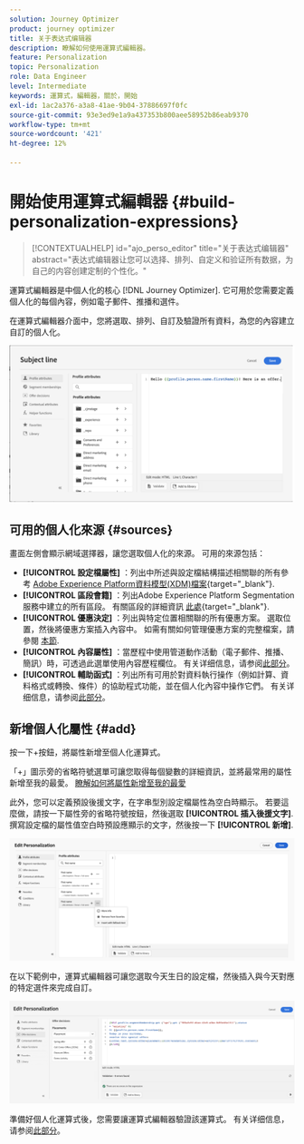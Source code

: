 ```yaml
---
solution: Journey Optimizer
product: journey optimizer
title: 关于表达式编辑器
description: 瞭解如何使用運算式編輯器。
feature: Personalization
topic: Personalization
role: Data Engineer
level: Intermediate
keywords: 運算式，編輯器，關於，開始
exl-id: 1ac2a376-a3a8-41ae-9b04-37886697f0fc
source-git-commit: 93e3ed9e1a9a437353b800aee58952b86eab9370
workflow-type: tm+mt
source-wordcount: '421'
ht-degree: 12%

---
```


# 開始使用運算式編輯器 {#build-personalization-expressions}

>[!CONTEXTUALHELP]
>id="ajo_perso_editor"
>title="关于表达式编辑器"
>abstract="表达式编辑器让您可以选择、排列、自定义和验证所有数据，为自己的内容创建定制的个性化。"

運算式編輯器是中個人化的核心 [!DNL Journey Optimizer]. 它可用於您需要定義個人化的每個內容，例如電子郵件、推播和選件。

在運算式編輯器介面中，您將選取、排列、自訂及驗證所有資料，為您的內容建立自訂的個人化。

![](assets/perso_ee1.png)

## 可用的個人化來源 {#sources}

畫面左側會顯示網域選擇器，讓您選取個人化的來源。 可用的來源包括：

* **[!UICONTROL 設定檔屬性]** ：列出中所述與設定檔結構描述相關聯的所有參考 [Adobe Experience Platform資料模型(XDM)檔案](https://experienceleague.adobe.com/docs/experience-platform/xdm/home.html?lang=zh-Hans){target="_blank"}.
* **[!UICONTROL 區段會籍]** ：列出Adobe Experience Platform Segmentation服務中建立的所有區段。 有關區段的詳細資訊 [此處](https://experienceleague.adobe.com/docs/experience-platform/segmentation/home.html){target="_blank"}.
* **[!UICONTROL 優惠決定]** ：列出與特定位置相關聯的所有優惠方案。 選取位置，然後將優惠方案插入內容中。 如需有關如何管理優惠方案的完整檔案，請參閱 [本節](../offers/get-started/starting-offer-decisioning.md).
* **[!UICONTROL 內容屬性]** ：當歷程中使用管道動作活動（電子郵件、推播、簡訊）時，可透過此選單使用內容歷程欄位。 有关详细信息，请参阅[此部分](personalization-use-case.md)。
* **[!UICONTROL 輔助函式]** ：列出所有可用於對資料執行操作（例如計算、資料格式或轉換、條件）的協助程式功能，並在個人化內容中操作它們。 有关详细信息，请参阅[此部分](functions/functions.md)。

## 新增個人化屬性 {#add}

按一下+按鈕，將屬性新增至個人化運算式。

「+」圖示旁的省略符號選單可讓您取得每個變數的詳細資訊，並將最常用的屬性新增至我的最愛。 [瞭解如何將屬性新增至我的最愛](personalization-favorites.md)

此外，您可以定義預設後援文字，在字串型別設定檔屬性為空白時顯示。 若要這麼做，請按一下屬性旁的省略符號按鈕，然後選取 **[!UICONTROL 插入後援文字]**. 撰寫設定檔的屬性值空白時預設應顯示的文字，然後按一下 **[!UICONTROL 新增]**.

![](assets/attribute-details.png)

在以下範例中，運算式編輯器可讓您選取今天生日的設定檔，然後插入與今天對應的特定選件來完成自訂。

![](assets/perso_ee2.png)

準備好個人化運算式後，您需要讓運算式編輯器驗證該運算式。 有关详细信息，请参阅[此部分](personalization-validation.md)。
